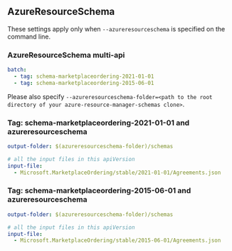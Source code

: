 ## AzureResourceSchema

These settings apply only when `--azureresourceschema` is specified on the command line.

### AzureResourceSchema multi-api

``` yaml $(azureresourceschema) && $(multiapi)
batch:
  - tag: schema-marketplaceordering-2021-01-01
  - tag: schema-marketplaceordering-2015-06-01

```

Please also specify `--azureresourceschema-folder=<path to the root directory of your azure-resource-manager-schemas clone>`.

### Tag: schema-marketplaceordering-2021-01-01 and azureresourceschema

``` yaml $(tag) == 'schema-marketplaceordering-2021-01-01' && $(azureresourceschema)
output-folder: $(azureresourceschema-folder)/schemas

# all the input files in this apiVersion
input-file:
  - Microsoft.MarketplaceOrdering/stable/2021-01-01/Agreements.json

```

### Tag: schema-marketplaceordering-2015-06-01 and azureresourceschema

``` yaml $(tag) == 'schema-marketplaceordering-2015-06-01' && $(azureresourceschema)
output-folder: $(azureresourceschema-folder)/schemas

# all the input files in this apiVersion
input-file:
  - Microsoft.MarketplaceOrdering/stable/2015-06-01/Agreements.json

```
